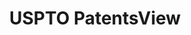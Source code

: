 ---
layout: default
bigquery: https://console.cloud.google.com/bigquery?p=patents-public-data&d=patentsview&page=dataset
citation: Attribution should be given to PatentsView for use, distribution, or derivative
  works.
code: https://github.com/CSSIP-AIR/PatentsView-Code-Snippets/
contributors: USPTO
cost: None
description: 'PatentsView includes US patent data including raw data (summaries, applications,
  pregrant applications), disambugations of inventors and assignees, and inventor
  gender estimates.  Also foreign priority data, # of figures and sheets, and government
  interest statements.'
documentation: https://patentsview.org/query/builder-faqs
last_edit: Mon, 04 Apr 2022 19:02:57 GMT
location: https://patentsview.org/
maintained_by: USPTO
record_creation_timestamp: 12/2/2020 17:20:46
schema_fields: '[''level_one'', ''abstract'', ''classification_data_source'', ''disamb_inventor_id_20200929'',
  ''role'', ''disamb_assignee_id_20200331'', ''disamb_inventor_id_20171003'', ''doctype'',
  ''male_flag'', ''dependent'', ''kind'', ''doc_type'', ''classification_value'',
  ''section'', ''fname'', ''classification_status'', ''relkind'', ''_371_date'', ''lapse_of_patent'',
  ''uuid'', ''category'', ''disamb_inventor_id_20171226'', ''length'', ''disamb_inventor_id_20191008'',
  ''disamb_assignee_id_20190312'', ''disamb_inventor_id_20200630'', ''rawlocation_id'',
  ''inventor_id'', ''type'', ''country'', ''disamb_inventor_id_20201229'', ''subsection_id'',
  ''organization'', ''section_id'', ''lawyer_id'', ''main_group'', ''latitude'', ''organization_id'',
  ''text'', ''num'', ''deceased'', ''patent_id'', ''state_fips'', ''level_two'', ''subgroup_id'',
  ''contract_award_number'', ''disamb_inventor_id_20170307'', ''term_extension'',
  ''latin_name'', ''gi_statement'', ''name'', ''city'', ''latlong'', ''subcategory_id'',
  ''disclaimer_date'', ''mainclass_id'', ''f102_date'', ''date'', ''citation_id'',
  ''ipc_class'', ''longitude'', ''num_figures'', ''reldocno'', ''country_transformed'',
  ''lname'', ''male'', ''sector_title'', ''assignee_id'', ''disamb_inventor_id_20181127'',
  ''field_title'', ''term_disclaimer'', ''rel_id'', ''num_claims'', ''disamb_assignee_id_20191008'',
  ''name_last'', ''disamb_assignee_id_20200929'', ''disamb_inventor_id_20190820'',
  ''disamb_inventor_id_20191231'', ''id'', ''subclass_id'', ''title'', ''classification_level'',
  ''name_first'', ''group'', ''series_code'', ''status'', ''_102_date'', ''applicant_type'',
  ''rule_47'', ''publication_number'', ''filename'', ''variety'', ''num_sheets'',
  ''ipc_version_indicator'', ''field_id'', ''disamb_inventor_id_20180528'', ''disamb_inventor_id_20170808'',
  ''number'', ''f371_date'', ''disamb_inventor_id_20190312'', ''disamb_assignee_id_20200630'',
  ''county'', ''disamb_assignee_id_20190820'', ''rawassignee_id'', ''sequence'', ''symbol_position'',
  ''subclass'', ''group_id'', ''state'', ''exemplary'', ''term_grant'', ''location_id'',
  ''action_date'', ''disamb_inventor_id_20200331'', ''withdrawn'', ''category_id'',
  ''county_fips'', ''disamb_assignee_id_20181127'', ''level_three'', ''application_id'',
  ''disamb_assignee_id_20191231'', ''designation'', ''subgroup'', ''rawinventor_id'',
  ''attribution_status'']'
shortname: patentsview
tags:
- disambiguation
- United States
- gender
terms_of_use: Creative Commons Attribution 4.0 International License.
timeframe: 1963-1999
title: USPTO PatentsView
uuid: cf1780b1-e265-4e49-8d1d-83b9cfe0fd9a
---